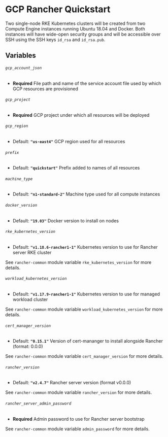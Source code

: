 # GCP Rancher Quickstart

Two single-node RKE Kubernetes clusters will be created from two Compute Engine instances running Ubuntu 18.04 and Docker.
Both instances will have wide-open security groups and will be accessible over SSH using the SSH keys
`id_rsa` and `id_rsa.pub`.

## Variables

###### `gcp_account_json`
- **Required**
File path and name of the service account file used by which GCP resources are provisioned

###### `gcp_project`
- **Required**
GCP project under which all resources will be deployed

###### `gcp_region`
- Default: **`"us-east4"`**
GCP region used for all resources

###### `prefix`
- Default: **`"quickstart"`**
Prefix added to names of all resources

###### `machine_type`
- Default: **`"n1-standard-2"`**
Machine type used for all compute instances

###### `docker_version`
- Default: **`"19.03"`**
Docker version to install on nodes

###### `rke_kubernetes_version`
- Default: **`"v1.18.6-rancher1-1"`**
Kubernetes version to use for Rancher server RKE cluster

See `rancher-common` module variable `rke_kubernetes_version` for more details.

###### `workload_kubernetes_version`
- Default: **`"v1.17.9-rancher1-1"`**
Kubernetes version to use for managed workload cluster

See `rancher-common` module variable `workload_kubernetes_version` for more details.

###### `cert_manager_version`
- Default: **`"0.15.1"`**
Version of cert-mananger to install alongside Rancher (format: 0.0.0)

See `rancher-common` module variable `cert_manager_version` for more details.

###### `rancher_version`
- Default: **`"v2.4.7"`**
Rancher server version (format v0.0.0)

See `rancher-common` module variable `rancher_version` for more details.

###### `rancher_server_admin_password`
- **Required**
Admin password to use for Rancher server bootstrap

See `rancher-common` module variable `admin_password` for more details.

